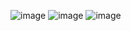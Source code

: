 ![image](https://github.com/user-attachments/assets/a9ae6bd7-85d6-4706-844b-a60253154cda)
![image](https://github.com/user-attachments/assets/c21b44ca-1b73-4902-81d8-52708ad695ff)
![image](https://github.com/user-attachments/assets/92876b11-8425-455a-bbeb-550705da0039)
